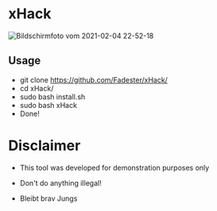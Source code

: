 # xHack
![Bildschirmfoto vom 2021-02-04 22-52-18](https://user-images.githubusercontent.com/53977560/106960148-f0771700-673b-11eb-92b9-07ef535dcc22.png)

## Usage
- git clone https://github.com/Fadester/xHack/
- cd xHack/
- sudo bash install.sh
- sudo bash xHack
- Done!

# Disclaimer
- This tool was developed for demonstration purposes only

- Don't do anything illegal!

- Bleibt brav Jungs

